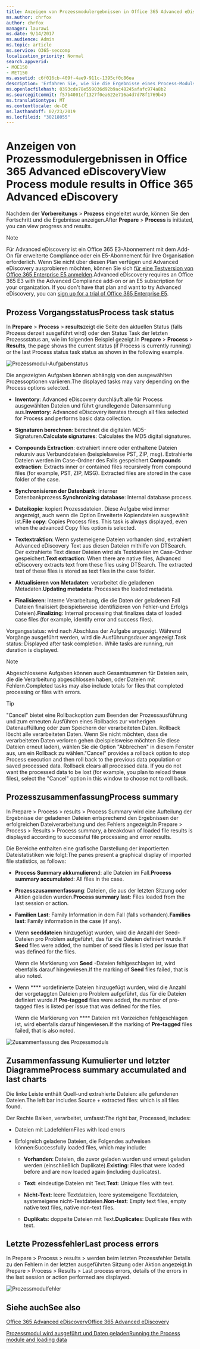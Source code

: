```yaml
---
title: Anzeigen von Prozessmodulergebnissen in Office 365 Advanced eDiscovery
ms.author: chrfox
author: chrfox
manager: laurawi
ms.date: 9/14/2017
ms.audience: Admin
ms.topic: article
ms.service: O365-seccomp
localization_priority: Normal
search.appverid:
- MOE150
- MET150
ms.assetid: c6f016cb-409f-4ae9-911c-1395cf0c86ea
description: 'Erfahren Sie, wie Sie die Ergebnisse eines Process-Moduls in Office 365 Advanced eDiscovery finden, einschließlich Vorgangsstatus und Prozesszusammenfassung.  '
ms.openlocfilehash: 0393cde78e559036d92b9ac48245afafc974a8b2
ms.sourcegitcommit: f57b4001ef1327f0ea622e716a4d7d78f1769b49
ms.translationtype: MT
ms.contentlocale: de-DE
ms.lasthandoff: 02/23/2019
ms.locfileid: "30218055"
---
```

# <a name="view-process-module-results-in-office-365-advanced-ediscovery"></a><span data-ttu-id="98d6e-103">Anzeigen von Prozessmodulergebnissen in Office 365 Advanced eDiscovery</span><span class="sxs-lookup"><span data-stu-id="98d6e-103">View Process module results in Office 365 Advanced eDiscovery</span></span>

<span data-ttu-id="98d6e-104">Nachdem der **Vorbereitungs** \> **Prozess** eingeleitet wurde, können Sie den Fortschritt und die Ergebnisse anzeigen.</span><span class="sxs-lookup"><span data-stu-id="98d6e-104">After **Prepare** \> **Process** is initiated, you can view progress and results.</span></span> 
  
> [!NOTE]
> <span data-ttu-id="98d6e-p101">Für Advanced eDiscovery ist ein Office 365 E3-Abonnement mit dem Add-On für erweiterte Compliance oder ein E5-Abonnement für Ihre Organisation erforderlich. Wenn Sie nicht über diesen Plan verfügen und Advanced eDiscovery ausprobieren möchten, können Sie sich [für eine Testversion von Office 365 Enterprise E5 anmelden](https://go.microsoft.com/fwlink/p/?LinkID=698279).</span><span class="sxs-lookup"><span data-stu-id="98d6e-p101">Advanced eDiscovery requires an Office 365 E3 with the Advanced Compliance add-on or an E5 subscription for your organization. If you don't have that plan and want to try Advanced eDiscovery, you can [sign up for a trial of Office 365 Enterprise E5](https://go.microsoft.com/fwlink/p/?LinkID=698279).</span></span> 
  
## <a name="process-task-status"></a><span data-ttu-id="98d6e-107">Prozess Vorgangsstatus</span><span class="sxs-lookup"><span data-stu-id="98d6e-107">Process task status</span></span>

<span data-ttu-id="98d6e-108">In **Prepare** \> **Process** \> **results**zeigt die Seite den aktuellen Status (falls Prozess derzeit ausgeführt wird) oder den Status Task der letzten Prozessstatus an, wie im folgenden Beispiel gezeigt.</span><span class="sxs-lookup"><span data-stu-id="98d6e-108">In **Prepare** \> **Process** \> **Results**, the page shows the current status (if Process is currently running) or the last Process status task status as shown in the following example.</span></span>
  
![Prozessmodul-Aufgabenstatus](media/9430f9e7-a4dd-47c7-ac2e-2c6a60fc948b.png)
  
<span data-ttu-id="98d6e-110">Die angezeigten Aufgaben können abhängig von den ausgewählten Prozessoptionen variieren.</span><span class="sxs-lookup"><span data-stu-id="98d6e-110">The displayed tasks may vary depending on the Process options selected.</span></span> 
  
- <span data-ttu-id="98d6e-111">**Inventory**: Advanced eDiscovery durchläuft alle für Process ausgewählten Dateien und führt grundlegende Datensammlung aus.</span><span class="sxs-lookup"><span data-stu-id="98d6e-111">**Inventory**: Advanced eDiscovery iterates through all files selected for Process and performs basic data collection.</span></span>
    
- <span data-ttu-id="98d6e-112">**Signaturen berechnen**: berechnet die digitalen MD5-Signaturen.</span><span class="sxs-lookup"><span data-stu-id="98d6e-112">**Calculate signatures**: Calculates the MD5 digital signatures.</span></span>
    
- <span data-ttu-id="98d6e-p102">**Compounds Extraction**: extrahiert innere oder enthaltene Dateien rekursiv aus Verbunddateien (beispielsweise PST, ZIP, msg). Extrahierte Dateien werden im Case-Ordner des Falls gespeichert.</span><span class="sxs-lookup"><span data-stu-id="98d6e-p102">**Compounds extraction**: Extracts inner or contained files recursively from compound files (for example, PST, ZIP, MSG). Extracted files are stored in the case folder of the case.</span></span>
    
- <span data-ttu-id="98d6e-115">**Synchronisieren der Datenbank**: interner Datenbankprozess.</span><span class="sxs-lookup"><span data-stu-id="98d6e-115">**Synchronizing database**: Internal database process.</span></span>
    
- <span data-ttu-id="98d6e-p103">**Dateikopie**: kopiert Prozessdateien. Diese Aufgabe wird immer angezeigt, auch wenn die Option Erweiterte Kopiendateien ausgewählt ist.</span><span class="sxs-lookup"><span data-stu-id="98d6e-p103">**File copy**: Copies Process files. This task is always displayed, even when the advanced Copy files option is selected.</span></span>
    
- <span data-ttu-id="98d6e-p104">**Textextraktion**: Wenn systemeigene Dateien vorhanden sind, extrahiert Advanced eDiscovery Text aus diesen Dateien mithilfe von DTSearch. Der extrahierte Text dieser Dateien wird als Textdateien im Case-Ordner gespeichert.</span><span class="sxs-lookup"><span data-stu-id="98d6e-p104">**Text extraction**: When there are native files, Advanced eDiscovery extracts text from these files using DTSearch. The extracted text of these files is stored as text files in the case folder.</span></span>
    
- <span data-ttu-id="98d6e-120">**Aktualisieren von Metadaten**: verarbeitet die geladenen Metadaten.</span><span class="sxs-lookup"><span data-stu-id="98d6e-120">**Updating metadata**: Processes the loaded metadata.</span></span> 
    
- <span data-ttu-id="98d6e-121">**Finalisieren**: interne Verarbeitung, die die Daten der geladenen Fall Dateien finalisiert (beispielsweise identifizieren von Fehler-und Erfolgs Dateien).</span><span class="sxs-lookup"><span data-stu-id="98d6e-121">**Finalizing**: Internal processing that finalizes data of loaded case files (for example, identify error and success files).</span></span> 
    
<span data-ttu-id="98d6e-p105">Vorgangsstatus: wird nach Abschluss der Aufgabe angezeigt. Während Vorgänge ausgeführt werden, wird die Ausführungsdauer angezeigt.</span><span class="sxs-lookup"><span data-stu-id="98d6e-p105">Task status: Displayed after task completion. While tasks are running, run duration is displayed.</span></span>
  
> [!NOTE]
> <span data-ttu-id="98d6e-124">Abgeschlossene Aufgaben können auch Gesamtsummen für Dateien sein, die die Verarbeitung abgeschlossen haben, oder Dateien mit Fehlern.</span><span class="sxs-lookup"><span data-stu-id="98d6e-124">Completed tasks may also include totals for files that completed processing or files with errors.</span></span> 
  
> [!TIP]
> <span data-ttu-id="98d6e-p106">"Cancel" bietet eine Rollbackoption zum Beenden der Prozessausführung und zum erneuten Ausführen eines Rollbacks zur vorherigen Datenauffüllung oder zum Speichern der verarbeiteten Daten. Rollback löscht alle verarbeiteten Daten. Wenn Sie nicht möchten, dass die verarbeiteten Daten verloren gehen (beispielsweise möchten Sie diese Dateien erneut laden), wählen Sie die Option "Abbrechen" in diesem Fenster aus, um ein Rollback zu wählen.</span><span class="sxs-lookup"><span data-stu-id="98d6e-p106">"Cancel" provides a rollback option to stop Process execution and then roll back to the previous data population or saved processed data. Rollback clears all processed data. If you do not want the processed data to be lost (for example, you plan to reload these files), select the "Cancel" option in this window to choose not to roll back.</span></span> 
  
## <a name="process-summary"></a><span data-ttu-id="98d6e-128">Prozesszusammenfassung</span><span class="sxs-lookup"><span data-stu-id="98d6e-128">Process summary</span></span>

<span data-ttu-id="98d6e-129">In Prepare \> Process \> results \> Process Summary wird eine Aufteilung der Ergebnisse der geladenen Dateien entsprechend den Ergebnissen der erfolgreichen Dateiverarbeitung und des Fehlers angezeigt.</span><span class="sxs-lookup"><span data-stu-id="98d6e-129">In Prepare \> Process \> Results \> Process summary, a breakdown of loaded file results is displayed according to successful file processing and error results.</span></span>
  
<span data-ttu-id="98d6e-130">Die Bereiche enthalten eine grafische Darstellung der importierten Dateistatistiken wie folgt:</span><span class="sxs-lookup"><span data-stu-id="98d6e-130">The panes present a graphical display of imported file statistics, as follows:</span></span>
  
- <span data-ttu-id="98d6e-131">**Process Summary akkumulieren**d: alle Dateien im Fall.</span><span class="sxs-lookup"><span data-stu-id="98d6e-131">**Process summary accumulate**d: All files in the case.</span></span>
    
- <span data-ttu-id="98d6e-132">**Prozesszusammenfassung**: Dateien, die aus der letzten Sitzung oder Aktion geladen wurden.</span><span class="sxs-lookup"><span data-stu-id="98d6e-132">**Process summary last**: Files loaded from the last session or action.</span></span> 
    
- <span data-ttu-id="98d6e-133">**Familien Last**: Family Information in dem Fall (falls vorhanden).</span><span class="sxs-lookup"><span data-stu-id="98d6e-133">**Families last**: Family information in the case (if any).</span></span>
    
- <span data-ttu-id="98d6e-134">Wenn **seeddateien** hinzugefügt wurden, wird die Anzahl der Seed-Dateien pro Problem aufgeführt, das für die Dateien definiert wurde.</span><span class="sxs-lookup"><span data-stu-id="98d6e-134">If **Seed** files were added, the number of seed files is listed per issue that was defined for the files.</span></span> 
    
    <span data-ttu-id="98d6e-135">Wenn die Markierung von **Seed** -Dateien fehlgeschlagen ist, wird ebenfalls darauf hingewiesen.</span><span class="sxs-lookup"><span data-stu-id="98d6e-135">If the marking of **Seed** files failed, that is also noted.</span></span> 
    
- <span data-ttu-id="98d6e-136">Wenn \*\*\*\* vordefinierte Dateien hinzugefügt wurden, wird die Anzahl der vorgetaggten Dateien pro Problem aufgeführt, das für die Dateien definiert wurde.</span><span class="sxs-lookup"><span data-stu-id="98d6e-136">If **Pre-tagged** files were added, the number of pre-tagged files is listed per issue that was defined for the files.</span></span> 
    
    <span data-ttu-id="98d6e-137">Wenn die Markierung von \*\*\*\* Dateien mit Vorzeichen fehlgeschlagen ist, wird ebenfalls darauf hingewiesen.</span><span class="sxs-lookup"><span data-stu-id="98d6e-137">If the marking of **Pre-tagged** files failed, that is also noted.</span></span> 
    
![Zusammenfassung des Prozessmoduls](media/2086a691-9e3d-4117-beb2-a5c3a9a4cc94.png)
  
## <a name="process-summary-accumulated-and-last-charts"></a><span data-ttu-id="98d6e-139">Zusammenfassung Kumulierter und letzter Diagramme</span><span class="sxs-lookup"><span data-stu-id="98d6e-139">Process summary accumulated and last charts</span></span>

<span data-ttu-id="98d6e-140">Die linke Leiste enthält Quell-und extrahierte Dateien: alle gefundenen Dateien.</span><span class="sxs-lookup"><span data-stu-id="98d6e-140">The left bar includes Source + extracted files: which is all files found.</span></span> 
  
<span data-ttu-id="98d6e-141">Der Rechte Balken, verarbeitet, umfasst:</span><span class="sxs-lookup"><span data-stu-id="98d6e-141">The right bar, Processed, includes:</span></span>
  
- <span data-ttu-id="98d6e-142">Dateien mit Ladefehlern</span><span class="sxs-lookup"><span data-stu-id="98d6e-142">Files with load errors</span></span>
    
- <span data-ttu-id="98d6e-143">Erfolgreich geladene Dateien, die Folgendes aufweisen können:</span><span class="sxs-lookup"><span data-stu-id="98d6e-143">Successfully loaded files, which may include:</span></span> 
    
  - <span data-ttu-id="98d6e-144">**Vorhanden**: Dateien, die zuvor geladen wurden und erneut geladen werden (einschließlich Duplikate).</span><span class="sxs-lookup"><span data-stu-id="98d6e-144">**Existing**: Files that were loaded before and are now loaded again (including duplicates).</span></span>
    
  - <span data-ttu-id="98d6e-145">**Text**: eindeutige Dateien mit Text.</span><span class="sxs-lookup"><span data-stu-id="98d6e-145">**Text**: Unique files with text.</span></span>
    
  - <span data-ttu-id="98d6e-146">**Nicht-Text**: leere Textdateien, leere systemeigene Textdateien, systemeigene nicht-Textdateien.</span><span class="sxs-lookup"><span data-stu-id="98d6e-146">**Non-text**: Empty text files, empty native text files, native non-text files.</span></span> 
    
  - <span data-ttu-id="98d6e-147">**Duplikat**s: doppelte Dateien mit Text.</span><span class="sxs-lookup"><span data-stu-id="98d6e-147">**Duplicate**s: Duplicate files with text.</span></span>
    
## <a name="last-process-errors"></a><span data-ttu-id="98d6e-148">Letzte Prozessfehler</span><span class="sxs-lookup"><span data-stu-id="98d6e-148">Last process errors</span></span>

<span data-ttu-id="98d6e-149">In Prepare \> Process \> results \> werden beim letzten Prozessfehler Details zu den Fehlern in der letzten ausgeführten Sitzung oder Aktion angezeigt.</span><span class="sxs-lookup"><span data-stu-id="98d6e-149">In Prepare \> Process \> Results \> Last process errors, details of the errors in the last session or action performed are displayed.</span></span>
  
![Prozessmodulfehler](media/4771d0f4-4217-445a-9ba4-8b6541c5ad09.png)
  
## <a name="see-also"></a><span data-ttu-id="98d6e-151">Siehe auch</span><span class="sxs-lookup"><span data-stu-id="98d6e-151">See also</span></span>

[<span data-ttu-id="98d6e-152">Office 365 Advanced eDiscovery</span><span class="sxs-lookup"><span data-stu-id="98d6e-152">Office 365 Advanced eDiscovery</span></span>](office-365-advanced-ediscovery.md)
  
[<span data-ttu-id="98d6e-153">Prozessmodul wird ausgeführt und Daten geladen</span><span class="sxs-lookup"><span data-stu-id="98d6e-153">Running the Process module and loading data</span></span>](run-the-process-module-and-load-data-in-advanced-ediscovery.md)

